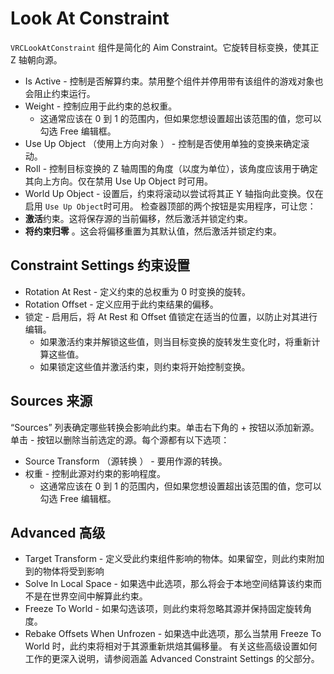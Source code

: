 # Look At Constraint
`VRCLookAtConstraint` 组件是简化的 Aim Constraint。它旋转目标变换，使其正 Z 轴朝向源。
- Is Active - 控制是否解算约束。禁用整个组件并停用带有该组件的游戏对象也会阻止约束运行。
-  Weight - 控制应用于此约束的总权重。
    - 这通常应该在 0 到 1 的范围内，但如果您想设置超出该范围的值，您可以勾选 Free 编辑框。
- Use Up Object （使用上方向对象 ） - 控制是否使用单独的变换来确定滚动。
- Roll - 控制目标变换的 Z 轴周围的角度（以度为单位），该角度应该用于确定其向上方向。仅在禁用 Use Up Object 时可用。
- World Up Object - 设置后，约束将滚动以尝试将其正 Y 轴指向此变换。仅在启用 `Use Up Object`时可用。
检查器顶部的两个按钮是实用程序，可让您：
- **激活**约束。这将保存源的当前偏移，然后激活并锁定约束。
- **将约束归零** 。这会将偏移重置为其默认值，然后激活并锁定约束。
## Constraint Settings   约束设置
- Rotation At Rest - 定义约束的总权重为 0 时变换的旋转。
- Rotation Offset - 定义应用于此约束结果的偏移。
- 锁定 - 启用后，将 At Rest 和 Offset 值锁定在适当的位置，以防止对其进行编辑。
    - 如果激活约束并解锁这些值，则当目标变换的旋转发生变化时，将重新计算这些值。
    - 如果锁定这些值并激活约束，则约束将开始控制变换。
## Sources  来源
“Sources” 列表确定哪些转换会影响此约束。单击右下角的 + 按钮以添加新源。单击 - 按钮以删除当前选定的源。每个源都有以下选项：
- Source Transform （源转换 ） - 要用作源的转换。
- 权重 - 控制此源对约束的影响程度。
    - 这通常应该在 0 到 1 的范围内，但如果您想设置超出该范围的值，您可以勾选 Free 编辑框。
## Advanced  高级
- Target Transform - 定义受此约束组件影响的物体。如果留空，则此约束附加到的物体将受到影响
- Solve In Local Space - 如果选中此选项，那么将会于本地空间结算该约束而不是在世界空间中解算此约束。
- Freeze To World - 如果勾选该项，则此约束将忽略其源并保持固定旋转角度。
- Rebake Offsets When Unfrozen - 如果选中此选项，那么当禁用 Freeze To World 时，此约束将相对于其源重新烘焙其偏移量。
有关这些高级设置如何工作的更深入说明，请参阅涵盖 Advanced Constraint Settings 的父部分。

